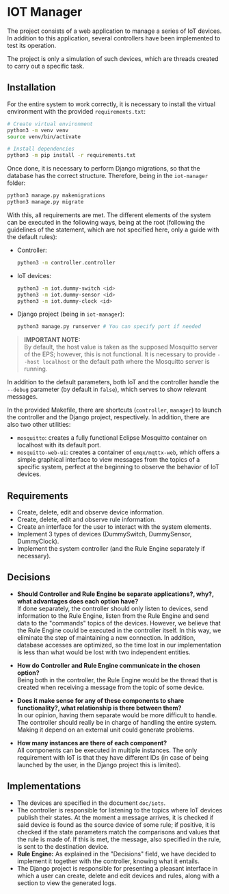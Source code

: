 # IOT Manager
The project consists of a web application to manage a series of IoT devices. In addition to this application, several controllers have been implemented to test its operation.

The project is only a simulation of such devices, which are threads created to carry out a specific task.

## Installation
For the entire system to work correctly, it is necessary to install the virtual environment with the provided `requirements.txt`:
```bash
# Create virtual environment
python3 -m venv venv
source venv/bin/activate

# Install dependencies
python3 -m pip install -r requirements.txt
```

Once done, it is necessary to perform Django migrations, so that the database has the correct structure. Therefore, being in the `iot-manager` folder:
```bash
python3 manage.py makemigrations
python3 manage.py migrate
```

With this, all requirements are met. The different elements of the system can be executed in the following ways, being at the root (following the guidelines of the statement, which are not specified here, only a guide with the default rules):
- Controller:
	```bash
	python3 -m controller.controller
	```

- IoT devices:
	```bash
	python3 -m iot.dummy-switch <id>
	python3 -m iot.dummy-sensor <id>
	python3 -m iot.dummy-clock <id>
	```

- Django project (being in `iot-manager`):
	```bash
	python3 manage.py runserver # You can specify port if needed
	```

> **IMPORTANT NOTE:**  
> By default, the host value is taken as the supposed Mosquitto server of the EPS; however, this is not functional. It is necessary to provide `--host localhost` or the default path where the Mosquitto server is running.

In addition to the default parameters, both IoT and the controller handle the `--debug` parameter (by default in `false`), which serves to show relevant messages.

In the provided Makefile, there are shortcuts (`controller`, `manager`) to launch the controller and the Django project, respectively. In addition, there are also two other utilities:
- `mosquitto`: creates a fully functional Eclipse Mosquitto container on localhost with its default port.
- `mosquitto-web-ui`: creates a container of `emqx/mqttx-web`, which offers a simple graphical interface to view messages from the topics of a specific system, perfect at the beginning to observe the behavior of IoT devices.

## Requirements
- Create, delete, edit and observe device information.
- Create, delete, edit and observe rule information.
- Create an interface for the user to interact with the system elements.
- Implement 3 types of devices (DummySwitch, DummySensor, DummyClock).
- Implement the system controller (and the Rule Engine separately if necessary).

## Decisions
- **Should Controller and Rule Engine be separate applications?, why?, what advantages does each option have?**  
	If done separately, the controller should only listen to devices, send information to the Rule Engine, listen from the Rule Engine and send data to the "commands" topics of the devices. However, we believe that the Rule Engine could be executed in the controller itself. In this way, we eliminate the step of maintaining a new connection. In addition, database accesses are optimized, so the time lost in our implementation is less than what would be lost with two independent entities.

- **How do Controller and Rule Engine communicate in the chosen option?**  
	Being both in the controller, the Rule Engine would be the thread that is created when receiving a message from the topic of some device.

- **Does it make sense for any of these components to share functionality?, what relationship is there between them?**  
	In our opinion, having them separate would be more difficult to handle. The controller should really be in charge of handling the entire system. Making it depend on an external unit could generate problems.

- **How many instances are there of each component?**  
	All components can be executed in multiple instances. The only requirement with IoT is that they have different IDs (in case of being launched by the user, in the Django project this is limited).

## Implementations
- The devices are specified in the document `doc/iots`.
- The controller is responsible for listening to the topics where IoT devices publish their states. At the moment a message arrives, it is checked if said device is found as the source device of some rule; if positive, it is checked if the state parameters match the comparisons and values that the rule is made of. If this is met, the message, also specified in the rule, is sent to the destination device.
- **Rule Engine:** As explained in the "Decisions" field, we have decided to implement it together with the controller, knowing what it entails.
- The Django project is responsible for presenting a pleasant interface in which a user can create, delete and edit devices and rules, along with a section to view the generated logs.
